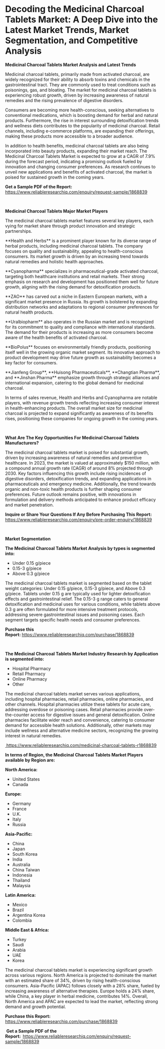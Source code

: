 <p><h1>Decoding the Medicinal Charcoal Tablets Market: A Deep Dive into the Latest Market Trends, Market Segmentation, and Competitive Analysis</h1></p><p><strong>Medicinal Charcoal Tablets Market Analysis and Latest Trends</strong></p>
<p><p>Medicinal charcoal tablets, primarily made from activated charcoal, are widely recognized for their ability to absorb toxins and chemicals in the gastrointestinal tract. They are commonly used to treat conditions such as poisonings, gas, and bloating. The market for medicinal charcoal tablets is experiencing robust growth, driven by increasing awareness of natural remedies and the rising prevalence of digestive disorders. </p><p>Consumers are becoming more health-conscious, seeking alternatives to conventional medications, which is boosting demand for herbal and natural products. Furthermore, the rise in interest surrounding detoxification trends and wellness diets contributes to the popularity of medicinal charcoal. Retail channels, including e-commerce platforms, are expanding their offerings, making these products more accessible to a broader audience.</p><p>In addition to health benefits, medicinal charcoal tablets are also being incorporated into beauty products, expanding their market reach. The Medicinal Charcoal Tablets Market is expected to grow at a CAGR of 7.9% during the forecast period, indicating a promising outlook fueled by innovation and changing consumer preferences. As research continues to unveil new applications and benefits of activated charcoal, the market is poised for sustained growth in the coming years.</p></p>
<p><strong>Get a Sample PDF of the Report:&nbsp;</strong> <a href="https://www.reliableresearchiq.com/enquiry/request-sample/1868839?utm_campaign=3564&utm_medium=2&utm_source=Github&utm_content=ia&utm_term=19042025&utm_id=medicinal-charcoal-tablets">https://www.reliableresearchiq.com/enquiry/request-sample/1868839</a></p>
<p>&nbsp;</p>
<p><strong>Medicinal Charcoal Tablets Major Market Players</strong></p>
<p><p>The medicinal charcoal tablets market features several key players, each vying for market share through product innovation and strategic partnerships. </p><p>**Health and Herbs** is a prominent player known for its diverse range of herbal products, including medicinal charcoal tablets. The company focuses on quality and sustainability, appealing to health-conscious consumers. Its market growth is driven by an increasing trend towards natural remedies and holistic health approaches.</p><p>**Cyanopharma** specializes in pharmaceutical-grade activated charcoal, targeting both healthcare institutions and retail markets. Their strong emphasis on research and development has positioned them well for future growth, aligning with the rising demand for detoxification products.</p><p>**ZAO** has carved out a niche in Eastern European markets, with a significant market presence in Russia. Its growth is bolstered by expanding distribution networks and adaptations to regional consumer preferences for natural health products.</p><p>**Uralbiopharm** also operates in the Russian market and is recognized for its commitment to quality and compliance with international standards. The demand for their products is increasing as more consumers become aware of the health benefits of activated charcoal.</p><p>**BioPolus** focuses on environmentally friendly products, positioning itself well in the growing organic market segment. Its innovative approach to product development may drive future growth as sustainability becomes a key factor for consumers.</p><p>**Jianfeng Group**, **Huisong Pharmaceuticals**, **Changtian Pharma**, and **Jinshan Pharma** emphasize growth through strategic alliances and international expansion, catering to the global demand for medicinal charcoal.</p><p>In terms of sales revenue, Health and Herbs and Cyanopharma are notable players, with revenue growth trends reflecting increasing consumer interest in health-enhancing products. The overall market size for medicinal charcoal is projected to expand significantly as awareness of its benefits rises, positioning these companies for ongoing growth in the coming years.</p></p>
<p>&nbsp;</p>
<p><strong>What Are The Key Opportunities For Medicinal Charcoal Tablets Manufacturers?</strong></p>
<p><p>The medicinal charcoal tablets market is poised for substantial growth, driven by increasing awareness of natural remedies and preventive healthcare. In 2023, the market is valued at approximately $150 million, with a compound annual growth rate (CAGR) of around 8% projected through 2030. Key factors influencing this growth include rising incidences of digestive disorders, detoxification trends, and expanding applications in pharmaceuticals and emergency medicine. Additionally, the trend towards organic and non-toxic health products is further shaping consumer preferences. Future outlook remains positive, with innovations in formulation and delivery methods anticipated to enhance product efficacy and market penetration.</p></p>
<p><strong>Inquire or Share Your Questions If Any Before Purchasing This Report:</strong> <a href="https://www.reliableresearchiq.com/enquiry/pre-order-enquiry/1868839?utm_campaign=3564&utm_medium=2&utm_source=Github&utm_content=ia&utm_term=19042025&utm_id=medicinal-charcoal-tablets">https://www.reliableresearchiq.com/enquiry/pre-order-enquiry/1868839</a></p>
<p>&nbsp;</p>
<p><strong>Market Segmentation</strong></p>
<p><strong>The Medicinal Charcoal Tablets Market Analysis by types is segmented into:</strong></p>
<p><ul><li>Under 0.15 g/piece</li><li>0.15-3 g/piece</li><li>Above 0.3 g/piece</li></ul></p>
<p><p>The medicinal charcoal tablets market is segmented based on the tablet weight categories: Under 0.15 g/piece, 0.15-3 g/piece, and Above 0.3 g/piece. Tablets under 0.15 g are typically used for lighter detoxification effects and gastrointestinal relief. The 0.15-3 g range caters to general detoxification and medicinal uses for various conditions, while tablets above 0.3 g are often formulated for more intensive treatment protocols, addressing severe gastrointestinal issues and poisoning cases. Each segment targets specific health needs and consumer preferences.</p></p>
<p><strong>Purchase this Report:&nbsp;</strong><a href="https://www.reliableresearchiq.com/purchase/1868839?utm_campaign=3564&utm_medium=2&utm_source=Github&utm_content=ia&utm_term=19042025&utm_id=medicinal-charcoal-tablets">https://www.reliableresearchiq.com/purchase/1868839</a></p>
<p>&nbsp;</p>
<p><strong>The Medicinal Charcoal Tablets Market Industry Research by Application is segmented into:</strong></p>
<p><ul><li>Hospital Pharmacy</li><li>Retail Pharmacy</li><li>Online Pharmacy</li><li>Other</li></ul></p>
<p><p>The medicinal charcoal tablets market serves various applications, including hospital pharmacies, retail pharmacies, online pharmacies, and other channels. Hospital pharmacies utilize these tablets for acute care, addressing overdose or poisoning cases. Retail pharmacies provide over-the-counter access for digestive issues and general detoxification. Online pharmacies facilitate wider reach and convenience, catering to consumer demand for accessible health solutions. Additionally, other markets may include wellness and alternative medicine sectors, recognizing the growing interest in natural remedies.</p></p>
<p><a href="https://www.reliableresearchiq.com/medicinal-charcoal-tablets-r1868839?utm_campaign=3564&utm_medium=2&utm_source=Github&utm_content=ia&utm_term=19042025&utm_id=medicinal-charcoal-tablets">&nbsp;https://www.reliableresearchiq.com/medicinal-charcoal-tablets-r1868839</a></p>
<p><strong>In terms of Region, the Medicinal Charcoal Tablets Market Players available by Region are:</strong></p>
<p>
    <p> <strong> North America: </strong>
        <ul>
            <li>United States</li>
            <li>Canada</li>
        </ul>
        </p> 
    <p> <strong> Europe: </strong>
        <ul>
            <li>Germany</li>
            <li>France</li>
            <li>U.K.</li>
            <li>Italy</li>
            <li>Russia</li>
        </ul>
        </p> 
    <p> <strong> Asia-Pacific: </strong>
        <ul>
            <li>China</li>
            <li>Japan</li>
            <li>South Korea</li>
            <li>India</li>
            <li>Australia</li>
            <li>China Taiwan</li>
            <li>Indonesia</li>
            <li>Thailand</li>
            <li>Malaysia</li>
        </ul>
        </p> 
    <p> <strong> Latin America: </strong>
        <ul>
            <li>Mexico</li>
            <li>Brazil</li>
            <li>Argentina Korea</li>
            <li>Colombia</li>
        </ul>
        </p> 
    <p> <strong> Middle East & Africa: </strong>
        <ul>
            <li>Turkey</li>
            <li>Saudi</li>
            <li>Arabia</li>
            <li>UAE</li>
            <li>Korea</li>
        </ul>
    </p>
    </p>
<p><p>The medicinal charcoal tablets market is experiencing significant growth across various regions. North America is projected to dominate the market with an estimated share of 34%, driven by rising health-conscious consumers. Asia-Pacific (APAC) follows closely with a 28% share, fueled by increasing awareness of alternative therapies. Europe holds a 24% share, while China, a key player in herbal medicine, contributes 14%. Overall, North America and APAC are expected to lead the market, reflecting strong demand and growth potential.</p></p>
<p><strong>Purchase this Report: </strong><a href="https://www.reliableresearchiq.com/purchase/1868839?utm_campaign=3564&utm_medium=2&utm_source=Github&utm_content=ia&utm_term=19042025&utm_id=medicinal-charcoal-tablets">https://www.reliableresearchiq.com/purchase/1868839</a></p>
<p>&nbsp;<strong>Get a Sample PDF of the Report:&nbsp;&nbsp;</strong><a href="https://www.reliableresearchiq.com/enquiry/request-sample/1868839?utm_campaign=3564&utm_medium=2&utm_source=Github&utm_content=ia&utm_term=19042025&utm_id=medicinal-charcoal-tablets">https://www.reliableresearchiq.com/enquiry/request-sample/1868839</a></p>
<p><strong></strong></p>
<p><p></p><p></p><p></p></p>